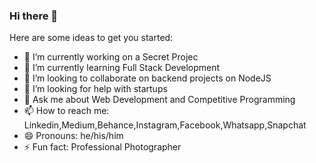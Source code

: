 ### Hi there 👋

<!--
**mrvivekgautam/mrvivekgautam** is a ✨ _special_ ✨ repository because its `README.md` (this file) appears on your GitHub profile.
-->

Here are some ideas to get you started: 

- 🔭 I’m currently working on a Secret Projec
- 🌱 I’m currently learning Full Stack Development
- 👯 I’m looking to collaborate on backend projects on NodeJS
- 🤔 I’m looking for help with startups
- 💬 Ask me about Web Development and Competitive Programming
- 📫 How to reach me: Linkedin,Medium,Behance,Instagram,Facebook,Whatsapp,Snapchat
- 😄 Pronouns: he/his/him
- ⚡ Fun fact: Professional Photographer

